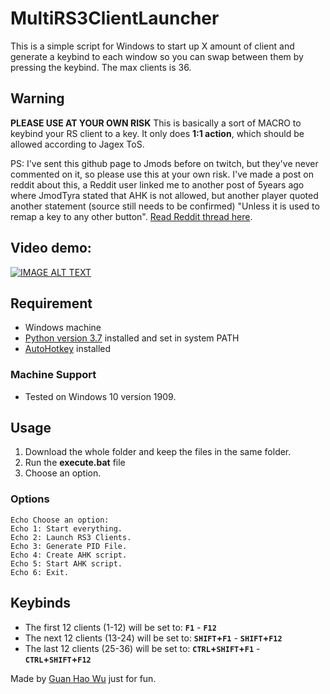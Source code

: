 # MultiRS3ClientLauncher

This is a simple script for Windows to start up X amount of client and generate a keybind to each window so you can swap between them by pressing the keybind.
The max clients is 36.

## Warning
**PLEASE USE AT YOUR OWN RISK** 
This is basically a sort of MACRO to keybind your RS client to a key. 
It only does **1:1 action**, which should be allowed according to Jagex ToS.

PS: I've sent this github page to Jmods before on twitch, but they've never commented on it, so please use this at your own risk.
I've made a post on reddit about this, a Reddit user linked me to another post of 5years ago where JmodTyra stated that AHK is not allowed, but another player quoted another statement (source still needs to be confirmed) "Unless it is used to remap a key to any other button". [Read Reddit thread here](https://www.reddit.com/r/runescape/comments/rtzax9/can_a_jmod_please_confirm_if_this_tool_doesnt/).

## Video demo:
[![IMAGE ALT TEXT](http://img.youtube.com/vi/k8eRO7Cnh6g/0.jpg)](http://www.youtube.com/watch?v=k8eRO7Cnh6g "RuneScape Simple Multiclient tool demo")


## Requirement
* Windows machine
* [Python version 3.7](https://www.python.org/downloads/) installed and set in system PATH
* [AutoHotkey](https://www.autohotkey.com/) installed

### Machine Support
* Tested on Windows 10 version 1909.

## Usage
 1. Download the whole folder and keep the files in the same folder.
 2. Run the **execute.bat** file
 3. Choose an option.
 
### Options
```batch
Echo Choose an option:
Echo 1: Start everything.
Echo 2: Launch RS3 Clients.
Echo 3: Generate PID File.
Echo 4: Create AHK script.
Echo 5: Start AHK script.
Echo 6: Exit.
```
 
## Keybinds
* The first 12 clients (1-12) will be set to: **`F1`** - **`F12`**
* The next 12 clients (13-24) will be set to: **`SHIFT`+`F1`** - **`SHIFT`+`F12`**
* The last 12 clients (25-36) will be set to: **`CTRL`+`SHIFT`+`F1`** - **`CTRL`+`SHIFT`+`F12`**

Made by [Guan Hao Wu](https://github.com/guanhaowu) just for fun.
